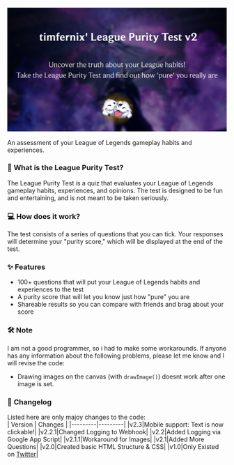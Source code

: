 ![](thumb.png)

An assessment of your League of Legends gameplay habits and experiences.

### 🔰 **What is the League Purity Test?**

The League Purity Test is a quiz that evaluates your League of Legends gameplay habits, experiences, and opinions. The test is designed to be fun and entertaining, and is not meant to be taken seriously.

### 💻 **How does it work?**

The test consists of a series of questions that you can tick. Your responses will determine your "purity score," which will be displayed at the end of the test.

### ✨ **Features**

* 100+ questions that will put your League of Legends habits and experiences to the test
* A purity score that will let you know just how "pure" you are
* Shareable results so you can compare with friends and brag about your score

### 🛠 **Note**

I am not a good programmer, so i had to make some workarounds. If anyone has any information about the following problems, please let me know and I will revise the code:
- Drawing images on the canvas (with `drawImage()`) doesnt work after one image is set.

### 📢 **Changelog**
Listed here are only majoy changes to the code: <br>
| Version | Changes |
|---------|---------|
|v2.3|Mobile support: Text is now clickable!|
|v2.2.1|Changed Logging to Webhook|
|v2.2|Added Logging via Google App Script|
|v2.1.1|Workaround for Images|
|v2.1|Added More Questions|
|v2.0|Created basic HTML Structure & CSS|
|v1.0|Only Existed on [Twitter](https://x.com/timfernix/status/1825226833777840179/photo/1)|
